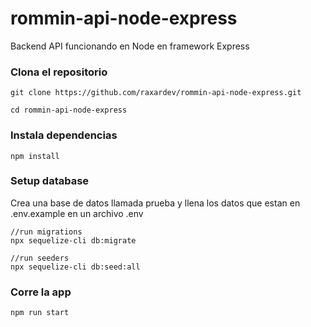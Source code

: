 # rommin-api-node-express
Backend API funcionando en Node en framework Express

### Clona el repositorio
```
git clone https://github.com/raxardev/rommin-api-node-express.git

cd rommin-api-node-express
```

### Instala dependencias

```
npm install
```

### Setup database

Crea una base de datos llamada prueba y llena los datos que estan en .env.example en un archivo .env

```
//run migrations
npx sequelize-cli db:migrate

//run seeders
npx sequelize-cli db:seed:all
```

### Corre la app

```
npm run start
```
